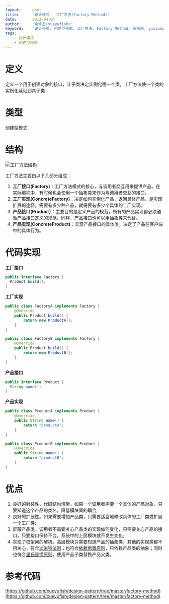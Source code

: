 ```yaml
---
layout:     post
title:      "设计模式 - 工厂方法(Factory Method)"
date:       2012-04-04
author:     "余修忞(xueyufish)"
keyword:    "设计模式, 创建型模式, 工厂方法, Factory Method, 余修忞, yuxiumin, xueyufish"
tags:
    - 设计模式
    - 创建型模式
---
```


# 定义
定义一个用于创建对象的接口，让子类决定实例化哪一个类，工厂方法使一个类的实例化延迟到其子类

# 类型
创建型模式

# 结构

![工厂方法结构](http://img.yuxiumin.com/screenshots/design-patterns/92aa5402b066887668e352dbe53dd3e6.png)

工厂方法主要由以下几部分组成：

1. **工厂接口(Factory)**：工厂方法模式的核心，与调用者交互用来提供产品。在实际编程中，有时候也会使用一个抽象类来作为与调用者交互的接口。
2. **工厂实现(ConcreteFactory)**：决定如何实例化产品，返回具体产品，是实现扩展的途径。需要有多少种产品，就需要有多少个具体的工厂实现。
3. **产品接口(Product）**：主要目的是定义产品的规范，所有的产品实现都必须遵循产品接口定义的规范，同样，产品接口也可以用抽象类来代替。
4. **产品实现(ConcreteProduct)**：实现产品接口的具体类，决定了产品在客户端中的具体行为。

# 代码实现

**工厂接口**
```java
public interface Factory {
  Product build();
}
```

**工厂实现**
```java
public class FactoryA implements Factory {
    @Override
    public Product build() {
        return new ProductA();
    }
}

public class FactoryB implements Factory {
    @Override
    public Product build() {
        return new ProductB();
    }
}
```

**产品接口**
```java
public interface Product {
  String name();
}
```

**产品实现**
```java
public class ProductA implements Product {
    @Override
    public String name() {
        return "productA";
    }
}

public class ProductB implements Product {
    @Override
    public String name() {
        return "productB";
    }
}
```

# 优点
1. 良好的封装性，代码结构清晰。如果一个调用者需要一个具体的产品对象，只要知道这个产品的类名，降低模块间的耦合;
2. 良好的扩展性。如果需要增加产品类，只需要适当地修改具体的工厂类或扩展一个工厂类;
3. 屏蔽产品类。调用者不需要关心产品类的实现如何变化，只需要关心产品的接口，只要接口保持不变，系统中的上层模块就不发生变化;
4. 实现了框架间的解耦。高层模块只需要知道产品的抽象类，其他的实现类都不用关心，符合[迪米特法则](https://en.wikipedia.org/wiki/Law_of_Demeter)；也符合[依赖倒置原则](https://en.wikipedia.org/wiki/Dependency_inversion_principle)，只依赖产品类的抽象；同时也符合[里氏替换原则](https://en.wikipedia.org/wiki/Liskov_substitution_principle)，使用产品子类替换产品父类。

# 参考代码
[https://github.com/xueyufish/design-pattern/tree/master/factory-method](https://github.com/xueyufish/design-pattern/tree/master/factory-method)
